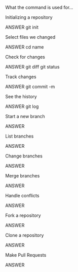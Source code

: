 What the command is used for...

Initializing a repository

ANSWER git init

Select files we changed

ANSWER cd name

Check for changes

ANSWER git diff  git status

Track changes

ANSWER git commit -m

See the history

ANSWER git log

Start a new branch

ANSWER 

List branches

ANSWER

Change branches

ANSWER

Merge branches

ANSWER

Handle conflicts

ANSWER

Fork a repository

ANSWER

Clone a repository

ANSWER

Make Pull Requests

ANSWER
